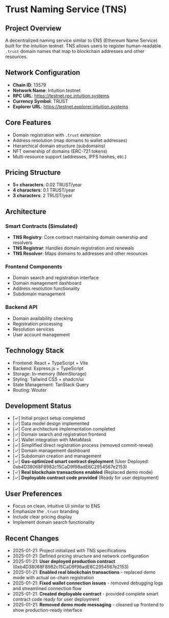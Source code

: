 # Trust Naming Service (TNS)

## Project Overview
A decentralized naming service similar to ENS (Ethereum Name Service) built for the Intuition testnet. TNS allows users to register human-readable `.trust` domain names that map to blockchain addresses and other resources.

## Network Configuration
- **Chain ID**: 13579
- **Network Name**: Intuition testnet  
- **RPC URL**: https://testnet.rpc.intuition.systems
- **Currency Symbol**: TRUST
- **Explorer URL**: https://testnet.explorer.intuition.systems

## Core Features
- Domain registration with `.trust` extension
- Address resolution (map domains to wallet addresses)
- Hierarchical domain structure (subdomains)
- NFT ownership of domains (ERC-721 tokens)
- Multi-resource support (addresses, IPFS hashes, etc.)

## Pricing Structure
- **5+ characters**: 0.02 TRUST/year
- **4 characters**: 0.1 TRUST/year  
- **3 characters**: 2 TRUST/year

## Architecture
### Smart Contracts (Simulated)
- **TNS Registry**: Core contract maintaining domain ownership and resolvers
- **TNS Registrar**: Handles domain registration and renewals
- **TNS Resolver**: Maps domains to addresses and other resources

### Frontend Components
- Domain search and registration interface
- Domain management dashboard
- Address resolution functionality
- Subdomain management

### Backend API
- Domain availability checking
- Registration processing
- Resolution services
- User account management

## Technology Stack
- Frontend: React + TypeScript + Vite
- Backend: Express.js + TypeScript
- Storage: In-memory (MemStorage)
- Styling: Tailwind CSS + shadcn/ui
- State Management: TanStack Query
- Routing: Wouter

## Development Status
- [✓] Initial project setup completed
- [✓] Data model design implemented
- [✓] Core architecture implementation completed  
- [✓] Domain search and registration frontend
- [✓] Wallet integration with MetaMask
- [✓] Simplified direct registration process (removed commit-reveal)
- [✓] Domain management dashboard
- [✓] Subdomain creation and management
- [✓] **Gas-optimized smart contract deployment** (User Deployed: 0xb4D38068F8982c15CaD9f98adE6C2954567e2153)
- [✓] **Real blockchain transactions enabled** (Replaced demo mode)
- [✓] **Deployable contract code provided** (Ready for user deployment)

## User Preferences
- Focus on clean, intuitive UI similar to ENS
- Emphasize the `.trust` branding
- Include clear pricing display
- Implement domain search functionality

## Recent Changes
- 2025-01-21: Project initialized with TNS specifications
- 2025-01-21: Defined pricing structure and network configuration
- 2025-01-21: **User deployed production contract** (0xb4D38068F8982c15CaD9f98adE6C2954567e2153)
- 2025-01-21: **Enabled real blockchain transactions** - replaced demo mode with actual on-chain registration
- 2025-01-21: **Fixed wallet connection issues** - removed debugging logs and streamlined connection flow
- 2025-01-21: **Created deployable contract** - provided complete smart contract code ready for user deployment
- 2025-01-21: **Removed demo mode messaging** - cleaned up frontend to show production-ready interface